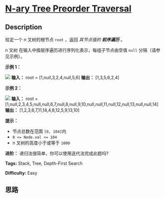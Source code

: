 # [N-ary Tree Preorder Traversal][title]

## Description

给定一个 n 叉树的根节点  `root` ，返回 _其节点值的 **前序遍历**_ 。

n 叉树 在输入中按层序遍历进行序列化表示，每组子节点由空值 `null` 分隔（请参见示例）。

  
**示例 1：**

![](https://assets.leetcode.com/uploads/2018/10/12/narytreeexample.png)
            **输入：** root = [1,null,3,2,4,null,5,6]    **输出：** [1,3,5,6,2,4]    

**示例 2：**

![](https://assets.leetcode.com/uploads/2019/11/08/sample_4_964.png)
            **输入：** root = [1,null,2,3,4,5,null,null,6,7,null,8,null,9,10,null,null,11,null,12,null,13,null,null,14]    **输出：** [1,2,3,6,7,11,14,4,8,12,5,9,13,10]    



**提示：**

  * 节点总数在范围 `[0, 104]`内
  * `0 <= Node.val <= 104`
  * n 叉树的高度小于或等于 `1000`



**进阶：** 递归法很简单，你可以使用迭代法完成此题吗?


**Tags:** Stack, Tree, Depth-First Search

**Difficulty:** Easy

## 思路

[title]: https://leetcode-cn.com/problems/n-ary-tree-preorder-traversal
